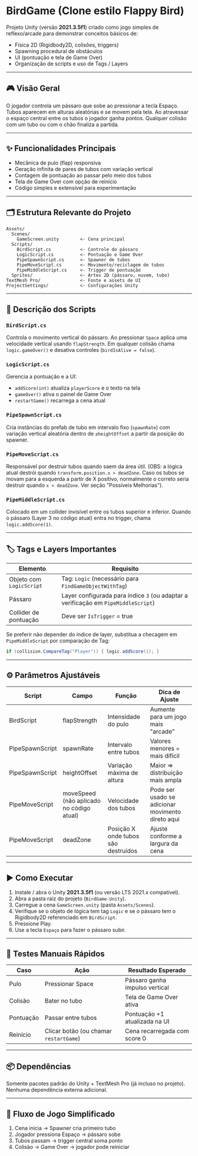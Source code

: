 # BirdGame (Clone estilo Flappy Bird)

Projeto Unity (versão **2021.3.5f1**) criado como jogo simples de reflexo/arcade para demonstrar conceitos básicos de:

- Física 2D (Rigidbody2D, colisões, triggers)
- Spawning procedural de obstáculos
- UI (pontuação e tela de Game Over)
- Organização de scripts e uso de Tags / Layers

---

## 🎮 Visão Geral

O jogador controla um pássaro que sobe ao pressionar a tecla Espaço. Tubos aparecem em alturas aleatórias e se movem pela tela. Ao atravessar o espaço central entre os tubos o jogador ganha pontos. Qualquer colisão com um tubo ou com o chão finaliza a partida.

---

## ✨ Funcionalidades Principais

- Mecânica de pulo (flap) responsiva
- Geração infinita de pares de tubos com variação vertical
- Contagem de pontuação ao passar pelo meio dos tubos
- Tela de Game Over com opção de reinício
- Código simples e extensível para experimentação

---

## 🗂️ Estrutura Relevante do Projeto

```
Assets/
  Scenes/
    GameScreen.unity        <- Cena principal
  Scripts/
    BirdScript.cs           <- Controle do pássaro
    LogicScript.cs          <- Pontuação e Game Over
    PipeSpawnScript.cs      <- Spawner de tubos
    PipeMoveScript.cs       <- Movimento/reciclagem de tubos
    PipeMiddleScript.cs     <- Trigger de pontuação
  Sprites/                  <- Artes 2D (pássaro, nuvem, tubo)
TextMesh Pro/               <- Fonte e assets de UI
ProjectSettings/            <- Configurações Unity
```

---

## 📜 Descrição dos Scripts

### `BirdScript.cs`

Controla o movimento vertical do pássaro. Ao pressionar `Space` aplica uma velocidade vertical usando `flapStrength`. Em qualquer colisão chama `logic.gameOver()` e desativa controles (`birdIsAlive = false`).

### `LogicScript.cs`

Gerencia a pontuação e a UI:

- `addScore(int)` atualiza `playerScore` e o texto na tela
- `gameOver()` ativa o painel de Game Over
- `restartGame()` recarrega a cena atual

### `PipeSpawnScript.cs`

Cria instâncias do prefab de tubo em intervalo fixo (`spawnRate`) com variação vertical aleatória dentro de `±heightOffset` a partir da posição do spawner.

### `PipeMoveScript.cs`

Responsável por destruir tubos quando saem da área útil. (OBS: a lógica atual destrói quando `transform.position.x > deadZone`. Caso os tubos se movam para a esquerda a partir de X positivo, normalmente o correto seria destruir quando `x < deadZone`. Ver seção "Possíveis Melhorias").

### `PipeMiddleScript.cs`

Colocado em um collider invisível entre os tubos superior e inferior. Quando o pássaro (Layer 3 no código atual) entra no trigger, chama `logic.addScore(1)`.

---

## 🏷️ Tags e Layers Importantes

| Elemento                 | Requisito                                                                          |
| ------------------------ | ---------------------------------------------------------------------------------- |
| Objeto com `LogicScript` | Tag: `Logic` (necessário para `FindGameObjectWithTag`)                             |
| Pássaro                  | Layer configurada para índice `3` (ou adaptar a verificação em `PipeMiddleScript`) |
| Collider de pontuação    | Deve ser `IsTrigger` = true                                                        |

Se preferir não depender do índice de layer, substitua a checagem em `PipeMiddleScript` por comparação de Tag:

```csharp
if (collision.CompareTag("Player")) { logic.addScore(1); }
```

---

## ⚙️ Parâmetros Ajustáveis

| Script          | Campo                                    | Função                              | Dica de Ajuste                                    |
| --------------- | ---------------------------------------- | ----------------------------------- | ------------------------------------------------- |
| BirdScript      | flapStrength                             | Intensidade do pulo                 | Aumente para um jogo mais "arcade"                |
| PipeSpawnScript | spawnRate                                | Intervalo entre tubos               | Valores menores = mais difícil                    |
| PipeSpawnScript | heightOffset                             | Variação máxima de altura           | Maior => distribuição mais ampla                  |
| PipeMoveScript  | moveSpeed (não aplicado no código atual) | Velocidade dos tubos                | Pode ser usado se adicionar movimento direto aqui |
| PipeMoveScript  | deadZone                                 | Posição X onde tubos são destruídos | Ajuste conforme a largura da cena                 |

---

## ▶️ Como Executar

1. Instale / abra o Unity **2021.3.5f1** (ou versão LTS 2021.x compatível).
2. Abra a pasta raiz do projeto (`BirdGame-Unity`).
3. Carregue a cena `GameScreen.unity` (pasta `Assets/Scenes`).
4. Verifique se o objeto de lógica tem tag `Logic` e se o pássaro tem o Rigidbody2D referenciado em `BirdScript`.
5. Pressione Play.
6. Use a tecla `Espaço` para fazer o pássaro subir.

---

## 🧪 Testes Manuais Rápidos

| Caso      | Ação                                   | Resultado Esperado             |
| --------- | -------------------------------------- | ------------------------------ |
| Pulo      | Pressionar Space                       | Pássaro ganha impulso vertical |
| Colisão   | Bater no tubo                          | Tela de Game Over ativa        |
| Pontuação | Passar entre tubos                     | Pontuação +1 atualizada na UI  |
| Reinício  | Clicar botão (ou chamar `restartGame`) | Cena recarregada com score 0   |

---

## 📦 Dependências

Somente pacotes padrão do Unity + TextMesh Pro (já incluso no projeto). Nenhuma dependência externa adicional.

---

## 🔄 Fluxo de Jogo Simplificado

1. Cena inicia -> Spawner cria primeiro tubo
2. Jogador pressiona Espaço -> pássaro sobe
3. Tubos passam -> trigger central soma ponto
4. Colisão -> Game Over -> jogador pode reiniciar
